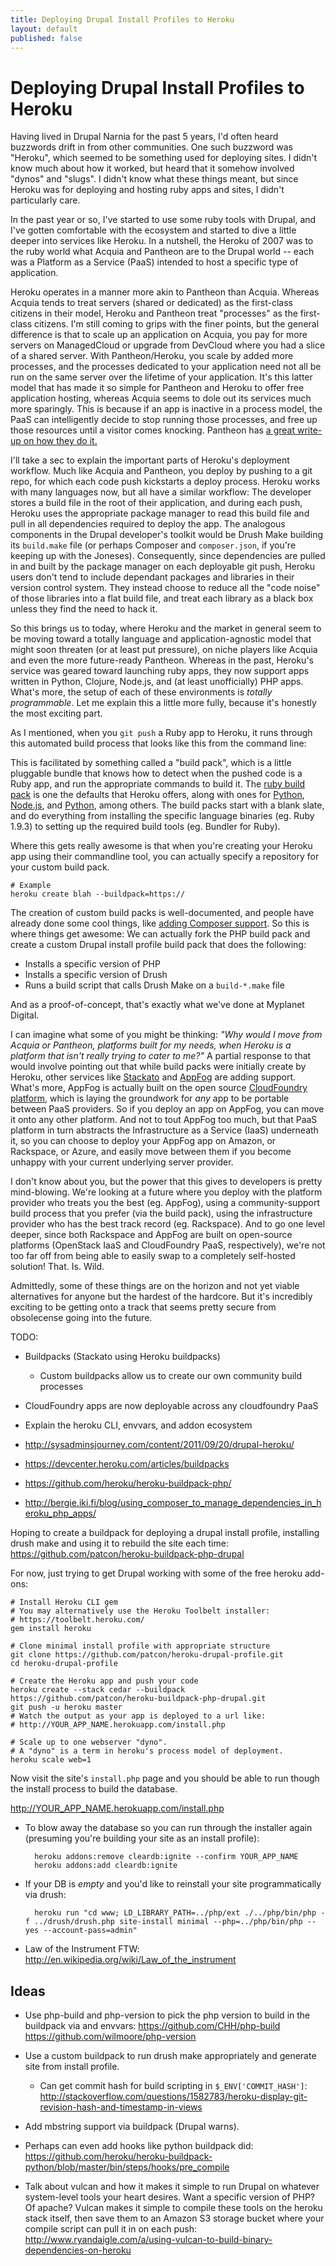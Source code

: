 ```yaml
---
title: Deploying Drupal Install Profiles to Heroku
layout: default
published: false
---
```


# Deploying Drupal Install Profiles to Heroku

Having lived in Drupal Narnia for the past 5 years, I'd often heard buzzwords drift in from other communities. One such buzzword was "Heroku", which seemed to be something used for deploying sites. I didn't know much about how it worked, but heard that it somehow involved "dynos" and "slugs". I didn't know what these things meant, but since Heroku was for deploying and hosting ruby apps and sites, I didn't particularly care.

In the past year or so, I've started to use some ruby tools with Drupal, and I've gotten comfortable with the ecosystem and started to dive a little deeper into services like Heroku. In a nutshell, the Heroku of 2007 was to the ruby world what Acquia and Pantheon are to the Drupal world -- each was a Platform as a Service (PaaS) intended to host a specific type of application.

Heroku operates in a manner more akin to Pantheon than Acquia. Whereas Acquia tends to treat servers (shared or dedicated) as the first-class citizens in their model, Heroku and Pantheon treat "processes" as the first-class citizens. I'm still coming to grips with the finer points, but the general difference is that to scale up an application on Acquia, you pay for more servers on ManagedCloud or upgrade from DevCloud where you had a slice of a shared server. With Pantheon/Heroku, you scale by added more processes, and the processes dedicated to your application need not all be run on the same server over the lifetime of your application. It's this latter model that has made it so simple for Pantheon and Heroku to offer free application hosting, whereas Acquia seems to dole out its services much more sparingly. This is because if an app is inactive in a process model, the PaaS can intelligently decide to stop running those processes, and free up those resources until a visitor comes knocking. Pantheon has [a great write-up on how they do it.](https://www.getpantheon.com/news/inside-pantheon-drops)

I'll take a sec to explain the important parts of Heroku's deployment workflow. Much like Acquia and Pantheon, you deploy by pushing to a git repo, for which each code push kickstarts a deploy process. Heroku works with many languages now, but all have a similar workflow: The developer stores a build file in the root of their application, and during each push, Heroku uses the appropriate package manager to read this build file and pull in all dependencies required to deploy the app. The analogous components in the Drupal developer's toolkit would be Drush Make building its `build.make` file (or perhaps Composer and `composer.json`, if you're keeping up with the Joneses). Consequently, since dependencies are pulled in and built by the package manager on each deployable git push, Heroku users don't tend to include dependant packages and libraries in their version control system. They instead choose to reduce all the "code noise" of those libraries into a flat build file, and treat each library as a black box unless they find the need to hack it.

So this brings us to today, where Heroku and the market in general seem to be moving toward a totally language and application-agnostic model that might soon threaten (or at least put pressure), on niche players like Acquia and even the more future-ready Pantheon. Whereas in the past, Heroku's service was geared toward launching ruby apps, they now support apps written in Python, Clojure, Node.js, and (at least unofficially) PHP apps. What's more, the setup of each of these environments is *totally programmable*. Let me explain this a little more fully, because it's honestly the most exciting part.

As I mentioned, when you `git push` a Ruby app to Heroku, it runs through this automated build process that looks like this from the command line:

This is facilitated by something called a "build pack", which is a little pluggable bundle that knows how to detect when the pushed code is a Ruby app, and run the appropriate commands to build it. The [ruby build pack](link) is one the defaults that Heroku offers, along with ones for [Python](), [Node.js](), and [Python](), among others. The build packs start with a blank slate, and do everything from installing the specific language binaries (eg. Ruby 1.9.3) to setting up the required build tools (eg. Bundler for Ruby).

Where this gets really awesome is that when you're creating your Heroku app using their commandline tool, you can actually specify a repository for your custom build pack.

    # Example
    heroku create blah --buildpack=https://

The creation of custom build packs is well-documented, and people have already done some cool things, like [adding Composer support](link). So this is where things get awesome: We can actually fork the PHP build pack and create a custom Drupal install profile build pack that does the following:

- Installs a specific version of PHP
- Installs a specific version of Drush
- Runs a build script that calls Drush Make on a `build-*.make` file


And as a proof-of-concept, that's exactly what we've done at Myplanet Digital.

I can imagine what some of you might be thinking: *"Why would I move from Acquia or Pantheon, platforms built for my needs, when Heroku is a platform that isn't really trying to cater to me?"* A partial response to that would involve pointing out that while build packs were initially create by Heroku, other services like [Stackato]() and [AppFog]() are adding support. What's more, AppFog is actually built on the open source [CloudFoundry platform](), which is laying the groundwork for *any* app to be portable between PaaS providers. So if you deploy an app on AppFog, you can move it onto any other platform. And not to tout AppFog too much, but that PaaS platform in turn abstracts the Infrastructure as a Service (IaaS) underneath it, so you can choose to deploy your AppFog app on Amazon, or Rackspace, or Azure, and easily move between them if you become unhappy with your current underlying server provider.

I don't know about you, but the power that this gives to developers is pretty mind-blowing. We're looking at a future where you deploy with the platform provider who treats you the best (eg. AppFog), using a community-support build process that you prefer (via the build pack), using the infrastructure provider who has the best track record (eg. Rackspace). And to go one level deeper, since both Rackspace and AppFog are built on open-source platforms (OpenStack IaaS and CloudFoundry PaaS, respectively), we're not too far off from being able to easily swap to a completely self-hosted solution! That. Is. Wild.

Admittedly, some of these things are on the horizon and not yet viable alternatives for anyone but the hardest of the hardcore. But it's incredibly exciting to be getting onto a track that seems pretty secure from obsolecense going into the future.
 
TODO:
- Buildpacks (Stackato using Heroku buildpacks)
  - Custom buildpacks allow us to create our own community build processes
- CloudFoundry apps are now deployable across any cloudfoundry PaaS
- Explain the heroku CLI, envvars, and addon ecosystem

- http://sysadminsjourney.com/content/2011/09/20/drupal-heroku/
- https://devcenter.heroku.com/articles/buildpacks
- https://github.com/heroku/heroku-buildpack-php/
- http://bergie.iki.fi/blog/using_composer_to_manage_dependencies_in_heroku_php_apps/

Hoping to create a buildpack for deploying a drupal install profile, installing drush make and using it to rebuild the site each time:
https://github.com/patcon/heroku-buildpack-php-drupal

For now, just trying to get Drupal working with some of the free heroku add-ons:

```
# Install Heroku CLI gem
# You may alternatively use the Heroku Toolbelt installer:
# https://toolbelt.heroku.com/
gem install heroku

# Clone minimal install profile with appropriate structure
git clone https://github.com/patcon/heroku-drupal-profile.git
cd heroku-drupal-profile

# Create the Heroku app and push your code
heroku create --stack cedar --buildpack https://github.com/patcon/heroku-buildpack-php-drupal.git
git push -u heroku master
# Watch the output as your app is deployed to a url like:
# http://YOUR_APP_NAME.herokuapp.com/install.php

# Scale up to one webserver "dyno".
# A "dyno" is a term in heroku's process model of deployment.
heroku scale web=1
```

Now visit the site's `install.php` page and you should be able to run though the install process to build the database.

http://YOUR_APP_NAME.herokuapp.com/install.php

- To blow away the database so you can run through the installer again (presuming you're building your site as an install profile):

        heroku addons:remove cleardb:ignite --confirm YOUR_APP_NAME
        heroku addons:add cleardb:ignite

- If your DB is *empty* and you'd like to reinstall your site programmatically via drush:

        heroku run "cd www; LD_LIBRARY_PATH=../php/ext ./../php/bin/php -f ../drush/drush.php site-install minimal --php=../php/bin/php --yes --account-pass=admin"

- Law of the Instrument FTW: http://en.wikipedia.org/wiki/Law_of_the_instrument

## Ideas

- Use php-build and php-version to pick the php version to build in the buildpack via and envvars:
https://github.com/CHH/php-build
https://github.com/wilmoore/php-version

- Use a custom buildpack to run drush make appropriately and generate site from install profile.
  - Can get commit hash for build scripting in `$_ENV['COMMIT_HASH']`:
  http://stackoverflow.com/questions/1582783/heroku-display-git-revision-hash-and-timestamp-in-views
- Add mbstring support via buildpack (Drupal warns).
- Perhaps can even add hooks like python buildpack did: https://github.com/heroku/heroku-buildpack-python/blob/master/bin/steps/hooks/pre_compile
- Talk about vulcan and how it makes it simple to run Drupal on whatever system-level tools your heart desires. Want a specific version of PHP? Of apache? Vulcan makes it simple to compile these tools on the heroku stack itself, then save them to an Amazon S3 storage bucket where your compile script can pull it in on each push: http://www.ryandaigle.com/a/using-vulcan-to-build-binary-dependencies-on-heroku
